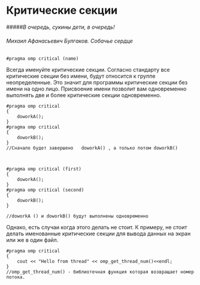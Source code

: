 # Критические секции

#####*В очередь, сукины дети, в очередь!*
###### Михаил Афанасьевич Булгаков. Собачье сердце



```
#pragma omp critical (name) 
```

Всегда именуйте критические секции.
Согласно стандарту все критические секции без имени, будут относится к группе неопределенные. Это значит для программы  критические секции без имени на одно лицо. 
Присвоение имени позволит вам одновременно выполнять две и более критические секции одновременно.



```
#pragma omp critical  
{
    doworkA();
}
#pragma omp critical 
{
    doworkB();
}
//Сначало будет завершено   doworkA() , а только потом doworkB()



#pragma omp critical (first) 
{
    doworkA();
}
#pragma omp critical (second) 
{
    doworkB();
}

//doworkA () и doworkB() будут выполнены одновременно 

```
Однако, есть случаи когда этого делать не стоит. К примеру, не стоит делать именованные критические секции для вывода данных на экран или же в один файл.
```
#pragma omp critical
{
	cout << "Hello from thread" << omp_get_thread_num()<<endl;
}
//omp_get_thread_num() - библиотечная функция которая возвращает номер потока.
```
